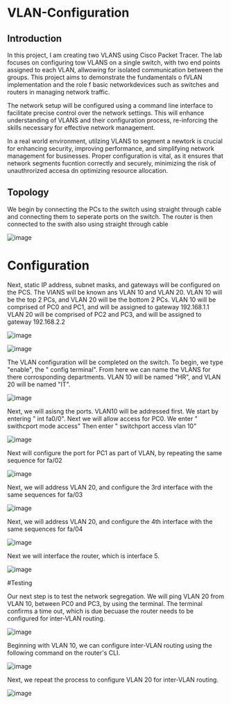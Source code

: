 # VLAN-Configuration



## Introduction

In this project, I am creating two VLANS using Cisco Packet Tracer. The lab focuses on configuring tow VLANS on a single switch, with two end points assigned to each VLAN, allwowing for isolated communication between the groups. This project aims to demonstrate
the fundamentals o fVLAN implementation and the role f basic networkdevices such as switches and routers in managing network traffic.

The network setup will be configured  using a command line interface to facilitate precise control over the network settings. This will enhance understanding of VLANS and their configuration process, re-inforcing the skills necessary for effective network management.

In a real world environment, utilzing VLANS to segment a newtork is crucial for enhancing security, improving performance, and simplifying network management for businesses. Proper configuration is vital, as it ensures that network segments fucntion correctly and 
securely, minimizing the risk of unauthrorized accesa dn optimizing resource allocation.


## Topology

We begin by connecting the PCs to the switch using straight through cable and connecting them to seperate ports on the switch. The router is then connected to the swith also using straight through cable




![image](https://github.com/user-attachments/assets/caae3b50-8114-4c21-85ed-de4a7647c1d4)


# Configuration

Next, static IP address, subnet masks, and gateways will be configured on the PCS. The VlANS will be known ans VLAN 10 and VLAN 20. VLAN 10 will be the top 2 PCs, and VLAN 20 will be the bottom 2 PCs.
VLAN 10 will be comprised of PC0 and PC1, and will be assigned to gateway 192.168.1.1
VLAN 20 will be comprised of PC2 and PC3, and will be assigned to gateway 192.168.2.2


![image](https://github.com/user-attachments/assets/24918b38-41f7-4465-8c9d-558fa3184e3a)



![image](https://github.com/user-attachments/assets/7a40887d-896a-41dc-bb26-d65ce37a256d)



The VLAN configuration will be completed on the switch. To begin, we type "enable", the " config terminal".   From here we can name the VLANS for there corrosponding departments.
VLAN 10 will be named "HR", and VLAN 20 will be named "IT".



![image](https://github.com/user-attachments/assets/4ba40171-f41f-4d9a-8cb0-9dafdcdce6a6)


Next, we will asisng the ports. VLAN10 will be addressed first. We start by entering " int fa0/0". 
Next we will allow access for PC0. 
We enter " swithcport mode access"
Then enter " switchport access vlan 10"






![image](https://github.com/user-attachments/assets/9d5acd77-e445-4896-80a8-3b107b7e81a1)

Next will configure the port for PC1 as part of VLAN, by repeating the same sequence for fa/02




![image](https://github.com/user-attachments/assets/d1695d20-06a4-4ceb-8084-54a361b399ce)



Next, we will address VLAN 20, and configure the 3rd interface with the same sequences for fa/03



![image](https://github.com/user-attachments/assets/2b500b54-bb49-4b25-96b8-63c63e151943)



Next, we will address VLAN 20, and configure the 4th interface with the same sequences for fa/04




![image](https://github.com/user-attachments/assets/8daa56df-1f2a-4d44-81d1-63dacb85ede1)


Next we will interface the router, which is interface 5. 




![image](https://github.com/user-attachments/assets/69f57b1c-e559-4d8d-b4e7-09374453d935)


#Testing

Our next step is to test the network segregation. We will ping VLAN 20 from VLAN 10, between PC0 and PC3, by  using the terminal. The terminal confirms a time out, which is due becuase the router needs to be configured for inter-VLAN routing.



![image](https://github.com/user-attachments/assets/cbb340cf-83cb-4ca2-a7f5-0ccf1ed3dad3)




Beginning with VLAN 10, we can configure inter-VLAN routing using the following command on the router's CLI.




 ![image](https://github.com/user-attachments/assets/45079ee1-a092-4d8d-b60e-c776132971b0)



 Next, we repeat the process to configure VLAN 20 for inter-VLAN routing.

 

  ![image](https://github.com/user-attachments/assets/4dc0e05a-ef0e-45db-8d32-867df5670f5c)






































































































































